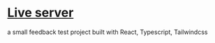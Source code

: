 <h1><a href='https://henrikesa.github.io/React-FeedBack/'>Live server</a></h1>

a small feedback test project built with
React, Typescript, Tailwindcss
